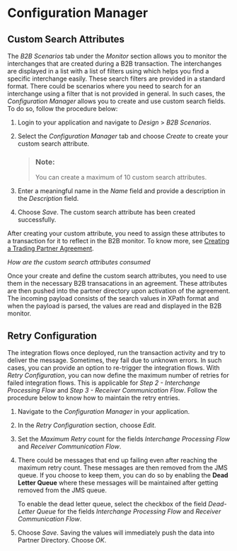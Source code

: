 <!-- loio7daf06ceece84dc09d3ca63fc62d0a61 -->

# Configuration Manager



<a name="loio7daf06ceece84dc09d3ca63fc62d0a61__section_x2f_xb2_jzb"/>

## Custom Search Attributes

The *B2B Scenarios* tab under the *Monitor* section allows you to monitor the interchanges that are created during a B2B transaction. The interchanges are displayed in a list with a list of filters using which helps you find a specific interchange easily. These search filters are provided in a standard format. There could be scenarios where you need to search for an interchange using a filter that is not provided in general. In such cases, the *Configuration Manager* allows you to create and use custom search fields. To do so, follow the procedure below:

1.  Login to your application and navigate to *Design* \> *B2B Scenarios*.

2.  Select the *Configuration Manager* tab and choose *Create* to create your custom search attribute.

    > ### Note:  
    > You can create a maximum of 10 custom search attributes.

3.  Enter a meaningful name in the *Name* field and provide a description in the *Description* field.
4.  Choose *Save*. The custom search attribute has been created successfully.

After creating your custom attribute, you need to assign these attributes to a transaction for it to reflect in the B2B monitor. To know more, see [Creating a Trading Partner Agreement](creating-a-trading-partner-agreement-9bd43c9.md).

*How are the custom search attributes consumed*

Once your create and define the custom search attributes, you need to use them in the necessary B2B transacations in an agreement. These attributes are then pushed into the partner directory upon activation of the agreement. The incoming payload consists of the search values in XPath format and when the payload is parsed, the values are read and displayed in the B2B monitor.



<a name="loio7daf06ceece84dc09d3ca63fc62d0a61__section_y5v_1rb_bzb"/>

## Retry Configuration

The integration flows once deployed, run the transaction activity and try to deliver the message. Sometimes, they fail due to unknown errors. In such cases, you can provide an option to re-trigger the integration flows. With *Retry Configuration*, you can now define the maximum number of retries for failed integration flows. This is applicable for *Step 2 - Interchange Processing Flow* and *Step 3 - Receiver Communication Flow*. Follow the procedure below to know how to maintain the retry entries.

1.  Navigate to the *Configuration Manager* in your application.

2.  In the *Retry Configuration* section, choose *Edit*.
3.  Set the *Maximum Retry* count for the fields *Interchange Processing Flow* and *Receiver Communication Flow*.
4.  There could be messages that end up failing even after reaching the maximum retry count. These messages are then removed from the JMS queue. If you choose to keep them, you can do so by enabling the **Dead Letter Queue** where these messages will be maintained after getting removed from the JMS queue.

    To enable the dead letter queue, select the checkbox of the field *Dead-Letter Queue* for the fields *Interchange Processing Flow* and *Receiver Communication Flow*.

5.  Choose *Save*. Saving the values will immediately push the data into Partner Directory. Choose *OK*.

